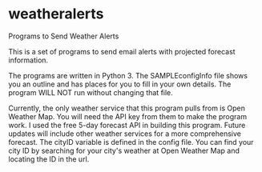 # weatheralerts
Programs to Send Weather Alerts

This is a set of programs to send email alerts with projected forecast information.

The programs are written in Python 3.
The SAMPLEconfigInfo file shows you an outline and has places for you to fill in your own details. The program WILL NOT run without changing that file.

Currently, the only weather service that this program pulls from is Open Weather Map. You will need the API key from them to make the program work. I used the free 5-day forecast API in building this program. Future updates will include other weather services for a more comprehensive forecast.
The cityID variable is defined in the config file. You can find your city ID by searching for your city's weather at Open Weather Map and locating the ID in the url.
